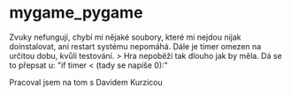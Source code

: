 # mygame_pygame

Zvuky nefungují, chybí mi nějaké soubory, které mi nejdou nijak doinstalovat, ani restart systému nepomáhá.
Dále je timer omezen na určitou dobu, kvůli testování. > Hra nepoběží tak dlouho jak by měla. Dá se to přepsat u: "if timer < (tady se napíše 0):"

Pracoval jsem na tom s Davidem Kurzicou
